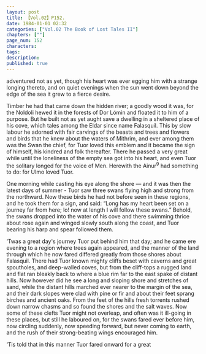 ```yaml
---
layout: post
title: 【Vol.02】P152.
date: 1984-01-01 02:32
categories: ["Vol.02 The Book of Lost Tales II"]
chapters: [""]
page_num: 152
characters: 
tags: 
description: 
published: true
---
```


<p style="text-indent: 0;">
adventured not as yet, though his heart was ever egging him with a strange longing thereto, and on quiet evenings when the sun went down beyond the edge of the sea it grew to a fierce desire.
</p>

Timber he had that came down the hidden river; a goodly wood it was, for the Noldoli hewed it in the forests of Dor Lómin and floated it to him of a purpose. But he built not as yet aught save a dwelling in a sheltered place of his cove, which tales among the Eldar since name Falasquil. This by slow labour he adorned with fair carvings of the beasts and trees and flowers and birds that he knew about the waters of Mithrim, and ever among them was the Swan the chief, for Tuor loved this emblem and it became the sign of himself, his kindred and folk thereafter. There he passed a very great while until the loneliness of the empty sea got into his heart, and even Tuor the solitary longed for the voice of Men. Herewith the Ainur<SUP>9</SUP> had something to do: for Ulmo loved Tuor.

One morning while casting his eye along the shore — and it was then the latest days of summer - Tuor saw three swans flying high and strong from the northward. Now these birds he had not before seen in these regions, and he took them for a sign, and said: “Long has my heart been set on a journey far from here; lo! now at length I will follow these swans.” Behold, the swans dropped into the water of his cove and there swimming thrice about rose again and winged slowly south along the coast, and Tuor bearing his harp and spear followed them.

‘Twas a great day's journey Tuor put behind him that day; and he came ere evening to a region where trees again appeared, and the manner of the land through which he now fared differed greatly from those shores about Falasquil. There had Tuor known mighty cliffs beset with caverns and great spoutholes, and deep-walled coves, but from the cliff-tops a rugged land and flat ran bleakly back to where a blue rim far to the east spake of distant hills. Now however did he see a long and sloping shore and stretches of sand, while the distant hills marched ever nearer to the margin of the sea, and their dark slopes were clad with pine or fir and about their feet sprang birches and ancient oaks. From the feet of the hills fresh torrents rushed down narrow chasms and so found the shores and the salt waves. Now some of these clefts Tuor might not overleap, and often was it ill-going in these places, but still he laboured on, for the swans fared ever before him, now circling suddenly, now speeding forward, but never coming to earth, and the rush of their strong-beating wings encouraged him.

‘Tis told that in this manner Tuor fared onward for a great

